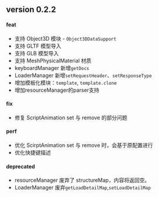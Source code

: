 ## version 0.2.2

#### feat

- 支持 Object3D 模块 - `Object3DDataSupport`
- 支持 GLTF 模型导入
- 支持 GLB 模型导入
- 支持 MeshPhysicalMaterial 材质
- keyboardManager 新增`getDocs`
- LoaderManager 新增`setRequestHeader`、`setResponseType`
- 增加模板化模块：`template`, `template.clone`
- 增加resourceManager的parser支持
#### fix

- 修复 ScriptAnimation set 与 remove 的部分问题

#### perf

- 优化 ScirptAnimation set 与 remove 时，会基于原配置进行
- 优化快捷键描述

#### deprecated

- resourceManager 废弃了 structureMap，内容将返回空。
- LoaderManager 废弃`getLoadDetailMap`,`setLoadDetailMap`
